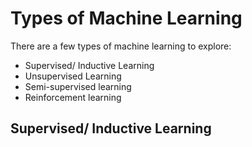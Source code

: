 # Types of Machine Learning

There are a few types of machine learning to explore: 

- Supervised/ Inductive Learning 
- Unsupervised Learning 
- Semi-supervised learning 
- Reinforcement learning 

## Supervised/ Inductive Learning

